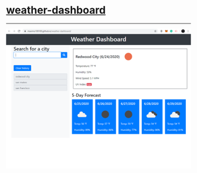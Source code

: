 # [weather-dashboard](https://maximo100100.github.io/weather-dashboard/)










----------------------------------------------------------------------------------------------------------------------------------------------------------------------
![Project picture](https://raw.githubusercontent.com/Maximo100100/weather-dashboard/master/Weather-Dashboard.PNG)
